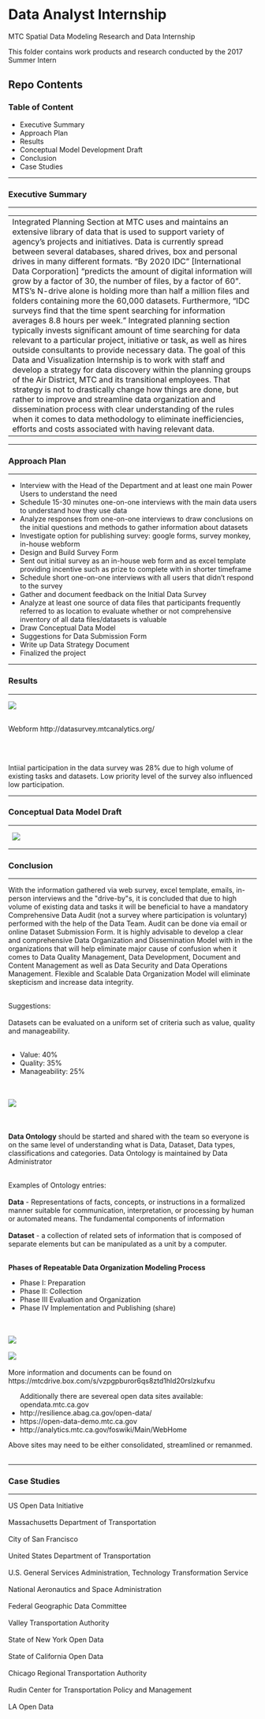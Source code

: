 # Data Analyst Internship
 MTC Spatial Data Modeling Research and Data Internship  

This folder contains work products and research conducted by the 2017 Summer Intern  

## Repo Contents   

### Table of Content
 <ul>
 <li>Executive Summary</li>
 <li>Approach Plan</li>
 <li>Results</li>
 <li>Conceptual Model Development Draft</li>
 <li>Conclusion</li>
 <li>Case Studies</li>
</ul>

**************
### Executive Summary
**************
<table>
<tr><td>Integrated Planning Section at MTC uses and maintains an extensive library of data that is used to support variety of agency’s projects and initiatives. Data is currently spread between several databases, shared drives, box and personal drives in many different formats.  “By 2020 IDC” [International Data Corporation] “predicts the amount of digital information will grow by a factor of 30, the number of files, by a factor of 60”. MTS’s N-drive alone is holding more than half a million files and folders containing more the 60,000 datasets. Furthermore, “IDC surveys find that the time spent searching for information averages 8.8 hours per week.” Integrated planning section typically invests significant amount of time searching for data relevant to a particular project, initiative or task, as well as hires outside consultants to provide necessary data. The goal of this Data and Visualization Internship is to work with staff and develop a strategy for data discovery within the planning groups of the Air District, MTC and its transitional employees. That strategy is not to drastically change how things are done, but rather to improve and streamline data organization and dissemination process with clear understanding of the rules when it comes to data methodology to eliminate inefficiencies, efforts and costs associated with having relevant data.</td></tr></table>

***********
### Approach Plan
***********
<ul>
<li>Interview with the Head of the Department and at least one main Power Users to understand the need</li> 
<li>Schedule 15-30 minutes one-on-one interviews with the main data users to understand how they use data</li> 
<li>Analyze responses from one-on-one interviews to draw conclusions on the initial questions and methods to gather information about datasets</li> 
<li>Investigate option for publishing survey: google forms, survey monkey, in-house webform</li>
<li>Design and Build Survey Form</li>
<li>Sent out initial survey as an in-house web form and as excel template providing incentive such as prize to complete with in shorter timeframe</li>
<li>Schedule short one-on-one interviews with all users that didn’t respond to the survey</li> 
<li>Gather and document feedback on the Initial Data Survey</li> 
<li>Analyze at least one source of data files that participants frequently referred to as location to evaluate whether or not comprehensive inventory of all data files/datasets is valuable</li>
<li>Draw Conceptual Data Model </li>
<li>Suggestions for Data Submission Form</li>
<li>Write up Data Strategy Document</li>
<li>Finalized the project</li>
</ul>




***********
### Results
***********
<img src="Dataset Mind Map.png"></img><br></br>

<p> Webform http://datasurvey.mtcanalytics.org/</p><br></br>
<p>Intiial participation in the data survey was 28% due to high volume of existing tasks and datasets. Low priority level of the survey also influenced low participation. 

***********
### Conceptual Data Model Draft
***********
  
 <img src="HighLevelConceptualModel.png"></img>

***********
### Conclusion
***********
With the information gathered via web survey, excel template, emails, in-person interviews and the "drive-by"s, it is concluded that due to high volume of existing data and tasks it will be beneficial to have a mandatory Comprehensive Data Audit (not a survey where participation is voluntary) performed with the help of the Data Team. Audit can be done via email or online Dataset Submission Form. It is highly advisable to develop a clear and comprehensive Data Organization and Dissemination Model with in the organizations that will help eliminate major cause of confusion when it comes to Data Quality Management, Data Development, Document and Content Management as well as Data Security and Data Operations Management. Flexible and Scalable Data Organization Model will eliminate skepticism and increase data integrity.<br></br>

Suggestions:<br></br>
Datasets can be evaluated on a uniform set of criteria such as value, quality and manageability. <br></br>
 <ul>
 <li> Value: 40%</li>
 <li>Quality: 35%</li>
 <li>Manageability: 25%</li>
 </ul>
 <br></br>
 <img src="DatasetAssessmentMetrics.png"></img> <br></br>
 <br></br>
<b>Data Ontology</b> should be started and shared with the team so everyone is on the same level of understanding what is Data, Dataset, Data types, classifications and categories. Data Ontology is maintained by Data Administrator<br></br>

 Examples of Ontology entries:<br></br>
  <b>Data</b> - Representations of facts, concepts, or instructions in a formalized manner suitable for communication, interpretation, or processing by human or automated means. The fundamental components of information <br></br>
  <b>Dataset</b> - a collection of related sets of information that is composed of separate elements but can be manipulated as a unit by a computer.<br></br>


 <b>Phases of Repeatable Data Organization Modeling Process</b>
 <ul>
 <li>Phase I: Preparation</li>
 <li>Phase II: Collection</li>
 <li>Phase III Evaluation and Organization</li>
 <li>Phase IV Implementation and Publishing (share)</li>
 </ul>
 <br></br>
 <img src="Phases of Data Organization Modeling.png"></img>
 <br></br>
  <img src="BAM Data Organization Model Diagram.png"></img><br></br>
More information and documents can be found on https://mtcdrive.box.com/s/vzpgpburor6qs8ztd1hld20rslzkufxu
<ul>Additionally there are severeal open data sites available:
opendata.mtc.ca.gov
<li>http://resilience.abag.ca.gov/open-data/</li>
<li>https://open-data-demo.mtc.ca.gov</li>
<li>http://analytics.mtc.ca.gov/foswiki/Main/WebHome</li>
</ul>
Above sites may need to be either consolidated, streamlined or remanmed.<br></br>


***********
### Case Studies
***********

US Open Data Initiative<br></br>
Massachusetts Department of Transportation<br></br>
City of San Francisco<br></br>
United States Department of Transportation<br></br>
U.S. General Services Administration, Technology Transformation Service<br></br>
National Aeronautics and Space Administration<br></br>
Federal Geographic Data Committee<br></br>
Valley Transportation Authority<br></br>
State of New York Open Data<br></br>
State of California Open Data<br></br>
Chicago Regional Transportation Authority<br></br>
Rudin Center for Transportation Policy and Management<br></br>
LA Open Data<br></br>
